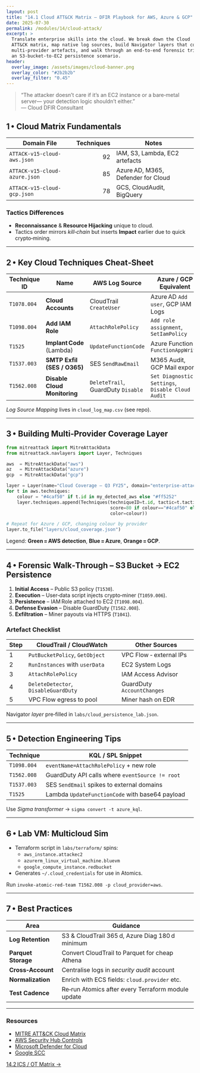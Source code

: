 ```yaml
---
layout: post
title: "14.1 Cloud ATT&CK Matrix – DFIR Playbook for AWS, Azure & GCP"
date: 2025-07-30
permalink: /modules/14/cloud-attack/
excerpt: >
  Translate enterprise skills into the cloud. We break down the Cloud
  ATT&CK matrix, map native log sources, build Navigator layers that combine
  multi‑provider artefacts, and walk through an end‑to‑end forensic triage of
  an S3‑bucket‑to‑EC2 persistence scenario.
header:
  overlay_image: /assets/images/cloud-banner.png
  overlay_color: "#2b2b2b"
  overlay_filter: "0.45"
---
```


> “The attacker doesn’t care if it’s an EC2 instance or a bare‑metal server—
> your detection logic shouldn’t either.”  
> — Cloud DFIR Consultant

## 1 • Cloud Matrix Fundamentals

| Domain File                      | Techniques | Notes                                |
|---------------------------------|-----------:|--------------------------------------|
| `ATTACK-v15-cloud-aws.json`     |     92     | IAM, S3, Lambda, EC2 artefacts       |
| `ATTACK-v15-cloud-azure.json`   |     85     | Azure AD, M365, Defender for Cloud   |
| `ATTACK-v15-cloud-gcp.json`     |     78     | GCS, CloudAudit, BigQuery            |

### Tactics Differences

* **Reconnaissance** & **Resource Hijacking** unique to cloud.  
* Tactics order mirrors *kill‑chain* but inserts **Impact** earlier due
  to quick crypto‑mining.

---

## 2 • Key Cloud Techniques Cheat‑Sheet

| Technique ID | Name                         | AWS Log Source        | Azure / GCP Equivalent            |
|--------------|------------------------------|-----------------------|------------------------------------|
| `T1078.004`  | **Cloud Accounts**           | CloudTrail `CreateUser`| Azure AD `Add user`, GCP IAM Logs  |
| `T1098.004`  | **Add IAM Role**             | `AttachRolePolicy`     | `Add role assignment`, `SetIamPolicy` |
| `T1525`      | **Implant Code** (Lambda)    | `UpdateFunctionCode`   | Azure Function `FunctionAppWrite` |
| `T1537.003`  | **SMTP Exfil (SES / O365)**  | SES `SendRawEmail`     | M365 Audit, GCP Mail export        |
| `T1562.008`  | **Disable Cloud Monitoring** | `DeleteTrail`, GuardDuty `Disable` | `Set Diagnostic Settings`, `Disable Cloud Audit` |

*Log Source Mapping* lives in `cloud_log_map.csv` (see repo).

---

## 3 • Building Multi‑Provider Coverage Layer

```python
from mitreattack import MitreAttackData
from mitreattack.navlayers import Layer, Techniques

aws  = MitreAttackData("aws")
az   = MitreAttackData("azure")
gcp  = MitreAttackData("gcp")

layer = Layer(name="Cloud Coverage – Q3 FY25", domain="enterprise-attack-cloud")
for t in aws.techniques:
    colour = "#4caf50" if t.id in my_detected_aws else "#ff5252"
    layer.techniques.append(Techniques(techniqueID=t.id, tactic=t.tactic,
                                       score=80 if colour=="#4caf50" else 10,
                                       color=colour))

# Repeat for Azure / GCP, changing colour by provider
layer.to_file("layers/cloud_coverage.json")
```
Legend: **Green = AWS detection**, **Blue = Azure**, **Orange = GCP**.

---

## 4 • Forensic Walk‑Through – S3 Bucket → EC2 Persistence

1. **Initial Access** – Public S3 policy (`T1530`).  
2. **Execution** – User‑data script injects crypto‑miner (`T1059.006`).  
3. **Persistence** – IAM Role attached to EC2 (`T1098.004`).  
4. **Defense Evasion** – Disable GuardDuty (`T1562.008`).  
5. **Exfiltration** – Miner payouts via HTTPS (`T1041`).  

### Artefact Checklist

| Step | CloudTrail / CloudWatch               | Other Sources                |
|------|---------------------------------------|------------------------------|
| 1    | `PutBucketPolicy`, `GetObject`        | VPC Flow ‑ external IPs      |
| 2    | `RunInstances` with `userData`        | EC2 System Logs              |
| 3    | `AttachRolePolicy`                    | IAM Access Advisor           |
| 4    | `DeleteDetector`, `DisableGuardDuty`  | GuardDuty `AccountChanges`   |
| 5    | VPC Flow egress to pool               | Miner hash on EDR            |

Navigator *layer* pre‑filled in `labs/cloud_persistence_lab.json`.

---

## 5 • Detection Engineering Tips

| Technique          | KQL / SPL Snippet                              |
|--------------------|------------------------------------------------|
| `T1098.004`        | `eventName=AttachRolePolicy` + new role        |
| `T1562.008`        | GuardDuty API calls where `eventSource != root`|
| `T1537.003`        | SES `SendEmail` spikes to external domains     |
| `T1525`            | Lambda `UpdateFunctionCode` with base64 payload|

Use *Sigma transformer* → `sigma convert -t azure_kql`.

---

## 6 • Lab VM: Multicloud Sim

* Terraform script in `labs/terraform/` spins:  
  * `aws_instance.attackec2`  
  * `azurerm_linux_virtual_machine.bluevm`  
  * `google_compute_instance.redbucket`  
* Generates `~/.cloud_credentials` for use in Atomics.

Run `invoke-atomic-red-team T1562.008 -p cloud_provider=aws`.

---

## 7 • Best Practices

| Area                 | Guidance                                          |
|----------------------|---------------------------------------------------|
| **Log Retention**    | S3 & CloudTrail 365 d, Azure Diag 180 d minimum    |
| **Parquet Storage**  | Convert CloudTrail to Parquet for cheap Athena     |
| **Cross‑Account**    | Centralise logs in *security audit* account        |
| **Normalization**    | Enrich with ECS fields: `cloud.provider` etc.      |
| **Test Cadence**     | Re‑run Atomics after every Terraform module update |

---

<div class="post-resources container">
  <h3>Resources</h3>
  <ul>
    <li><a href="https://attack.mitre.org/matrices/cloud/" target="_blank">MITRE ATT&CK Cloud Matrix</a></li>
    <li><a href="https://docs.aws.amazon.com/securityhub/latest/userguide/securityhub-standards-fsbp-controls.html" target="_blank">AWS Security Hub Controls</a></li>
    <li><a href="https://learn.microsoft.com/azure/defender-for-cloud/" target="_blank">Microsoft Defender for Cloud</a></li>
    <li><a href="https://cloud.google.com/security-command-center" target="_blank">Google SCC</a></li>
  </ul>
</div>

<a href="{{ site.baseurl }}/modules/14/ics-ot-matrix/" class="next-link">14.2 ICS / OT Matrix →</a>